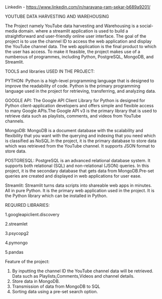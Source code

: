 Linkedin - https://www.linkedin.com/in/narayana-ram-sekar-b689a9201/

YOUTUBE DATA HARVESTING AND WAREHOUSING 

The Project namely YouTube data harvesting and Warehousing is a social-media domain. where a streamlit application is used to build a straightforward and user-friendly online user interface. The goal of the project is to use the channel ID to access the web application and display the YouTube channel data. The web application is the final product to which the user has access. To make it feasible, the project makes use of a numberous of programmes, including Python, PostgreSQL, MongoDB, and Streamlit.

TOOLS and libraries USED IN THE PROJECT:

PYTHON: Python is a high-level programming language that is designed to improve the readability of code. Python is the primary programming language used in the project for retrieving, transferring, and analyzing data.

GOOGLE API: The Google API Client Library for Python is designed for Python client-application developers and offers simple and flexible access to many Google APIs.The Google API v3 is the primary library that is used to retrieve data such as playlists, comments, and videos from YouTube channels.

MongoDB: MongoDB is a document database with the scalability and flexibility that you want with the querying and indexing that you need which is classified as NoSQL.In the project, it is the primary database to store data which was retrieved from the YouTube channel. It supports JSON format to store data.

POSTGRESQL: PostgreSQL is an advanced relational database system. It supports both relational (SQL) and non-relational (JSON) queries. In this project, it is the secondary database that gets data from MongoDB.Pre-set queries are created and displayed in web applications for user ease.

Streamlit: Streamlit turns data scripts into shareable web apps in minutes. All in pure Python. It is the primary web application used in the project. It is the Python library which can be installed in Python.

REQUIRED LIBRARIES:

1.googleapiclient.discovery

2.streamlet

3.psycopg2

4.pymongo

5.pandas

Feature of the project:
1) By inputting the channel ID the YouTube channel data will be retrieved. Data such as Playlists,Comments,Videos and channel details.
2) Store data in MongoDB.
3) Transmission of data from MongoDB to SQL
4) Sorting data using a pre-set search option. 
